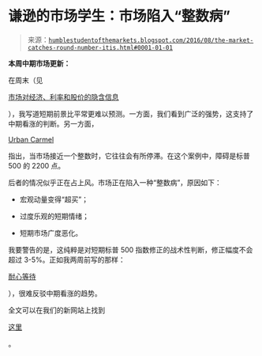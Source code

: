 <!--yml

分类：未分类

日期：2024-05-18 03:02:49

-->

# 谦逊的市场学生：市场陷入“整数病”

> 来源：[`humblestudentofthemarkets.blogspot.com/2016/08/the-market-catches-round-number-itis.html#0001-01-01`](https://humblestudentofthemarkets.blogspot.com/2016/08/the-market-catches-round-number-itis.html#0001-01-01)

**本周中期市场更新：**

在周末（见

[市场对经济、利率和股价的隐含信息](https://humblestudentofthemarkets.com/2016/08/21/the-markets-hidden-message-for-the-economy-rates-and-stock-prices/)

），我写道短期前景比平常更难以预测。一方面，我们看到广泛的强势，这支持了中期看涨的判断。另一方面，

[Urban Carmel](https://twitter.com/ukarlewitz/status/766313215261151236)

指出，当市场接近一个整数时，它往往会有所停滞。在这个案例中，障碍是标普 500 的 2200 点。

后者的情况似乎正在占上风。市场正在陷入一种“整数病”，原因如下：

+   宏观动量变得“超买”；

+   过度乐观的短期情绪；

+   短期市场广度恶化。

我要警告的是，这纯粹是对短期标普 500 指数修正的战术性判断，修正幅度不会超过 3-5%。正如我两周前写的那样：

[耐心等待](https://humblestudentofthemarkets.com/2016/08/10/be-patient/)

），很难反驳中期看涨的趋势。

全文可以在我们的新网站上找到

[这里](https://humblestudentofthemarkets.com/2016/08/24/market-catches-round-number-itis/)

。
